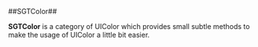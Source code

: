 ##SGTColor##

**SGTColor** is a category of UIColor which provides small subtle methods to make the usage of UIColor a little bit easier.
